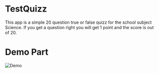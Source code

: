 # TestQuizz

This app is a simple 20 question true or false quizz for the school subject Science.
If you get a question right you will get 1 point and the score is out of 20.

# Demo Part
![Demo](https://user-images.githubusercontent.com/24324007/71053216-adef1700-2102-11ea-8ca5-8a8eccf03f2b.gif)
